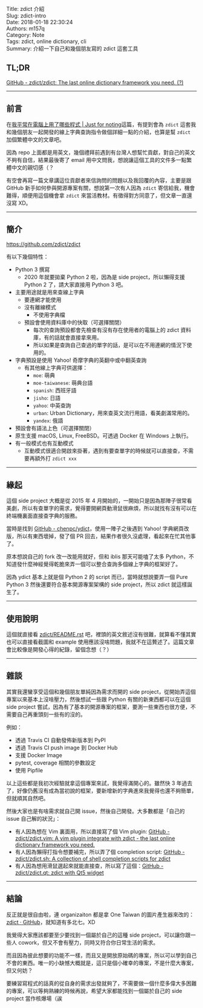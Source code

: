 Title: zdict 介紹  
Slug: zdict-intro  
Date: 2018-01-18 22:30:24  
Authors: m157q  
Category: Note  
Tags: zdict, online dictionary, cli  
Summary: 介紹一下自己和幾個朋友寫的 zdict 這套工具  
  
  
## TL;DR  
  
[GitHub - zdict/zdict: The last online dictionary framework you need. (?)](https://github.com/zdict/zdict)  
  
---  
  
## 前言  
  
在[我平常在電腦上用了哪些程式 | Just for noting](https://blog.m157q.tw/posts/2018/01/09/tools-i-use/)這篇，有提到會為 `zdict` 這套我和幾個朋友一起開發的線上字典查詢指令做個詳細一點的介紹，也算是幫 `zdict` 加個繁體中文的文章吧。  
  
因為 repo 上面都是用英文，幾個禮拜前遇到有台灣人想幫忙貢獻，對自己的英文不夠有自信，結果最後寄了 email 用中文問我，想說讓這個工具的文件多一點繁體中文的親切感（？  
  
有空會再寫一篇文章講這位貢獻者來信詢問的問題以及我回覆的內容，主要是跟 GitHub 新手如何參與開源專案有關，想說第一次有人因為 `zdict` 寄信給我，機會難得，順便用這個機會拿 `zdict` 來當活教材。有徵得對方同意了，但文章一直還沒寫 XD。  
  
---  
  
## 簡介  
  
<https://github.com/zdict/zdict>  
  
有以下幾個特性：  
  
+ Python 3 撰寫  
    + 2020 年就要拋棄 Python 2 啦，因為是 side project，所以懶得支援 Python 2 了，請大家直接用 Python 3 吧。  
+ 主要用途就是用來查線上字典  
    + 要連網才能使用  
    + 沒有離線模式  
        + 不使用字典檔  
    + 預設會使用資料庫中的快取（可選擇關閉）  
        + 每次的查詢預設都會先檢查有沒有存在使用者的電腦上的 zdict 資料庫，有的話就會直接拿來用。  
        + 所以如果是查詢自己查過的單字的話，是可以在不用連網的情況下使用的。  
+ 字典預設是使用 Yahoo! 奇摩字典的英翻中或中翻英查詢  
    + 有其他線上字典可供選擇：  
        + `moe`: 萌典  
        + `moe-taiwanese`: 萌典台語  
        + `spanish`: 西班牙語  
        + `jisho`: 日語  
        + `yahoo`: 中英查詢  
        + `urban`: Urban Dictionary，用來查英文流行用語，看美劇滿常用的。  
        + `yandex`: 俄語  
+ 預設會有語法上色（可選擇關閉）  
+ 原生支援 macOS, Linux, FreeBSD。可透過 Docker 在 Windows 上執行。  
+ 有一般模式也有互動模式  
    + 互動模式很適合開啟來掛著，遇到有要查單字的時候就可以直接查，不需要再額外打 `zdict xxx`  
  
---  
  
## 緣起  
  
這個 side project 大概是從 2015 年 4 月開始的，一開始只是因為那陣子很常看美劇，所以有查單字的需求，覺得要開網頁動滑鼠很麻煩，所以就找有沒有可以在終端機裏面直接查字典的服務。  
  
當時是找到 [GitHub - chenpc/ydict](https://github.com/chenpc/ydict)，使用一陣子之後遇到 Yahoo! 字典網頁改版，所以有東西壞掉，發了個 PR 回去，結果作者很久沒處理，看起來在忙其他事了。  
  
原本想說自己的 fork 改一改能用就好，但和 iblis 那天可能嗑了太多 Python，不知道發什麼神經覺得乾脆來弄一個可以整合查詢多個線上字典的框架好了。  
  
因為 ydict 基本上就是個 Python 2 的 script 而已，當時就想說要弄一個 Pure Python 3 然後還要符合基本開源專案架構的 side project，所以 zdict 就這樣誕生了。  
  
---  
  
## 使用說明  
  
這個就直接看 [zdict/README.rst](https://github.com/zdict/zdict/blob/master/README.rst) 吧，裡頭的英文敘述沒有很難，就算看不懂其實也可以直接看截圖和 example 使用應該沒啥問題，我就不在這贅述了。這篇文章會比較像是開發心得的紀錄，留個念想（？）  
  
---  
  
## 雜談  
  
其實我還蠻享受這個和幾個朋友單純因為需求而開的 side project，從開始弄這個專案以來基本上沒啥壓力，然後想試一些跟 Python 有關的新東西都可以在這個 side project 嘗試，因為有了基本的開源專案的框架，要測一些東西也很方便，不需要自己再重頭刻一些有的沒的。  
  
例如：  
  
+ 透過 Travis CI 自動發佈新版本到 PyPI  
+ 透過 Travis CI push image 到 Docker Hub  
+ 支援 Docker Image  
+ pytest, coverage 相關的參數設定  
+ 使用 Pipfile  
  
以上這些都是我初次經驗就拿這個專案來試，我覺得滿開心的。雖然快 3 年過去了，好像仍舊沒有成為當初說的框架，要新增新的字典進來我覺得也還不夠簡單，但就順其自然吧。  
  
然後大家也是有啥需求就自己開 issue，然後自己開發。大多數都是「自己的 issue 自己解的狀況」：  
  
+ 有人因為想在 Vim 裏面用，所以直接寫了個 Vim plugin: [GitHub - zdict/zdict.vim: A vim plugin integrate with zdict - the last online dictionary framework you need.](https://github.com/zdict/zdict.vim)  
+ 有人因為懶得打指令想要補完，所以弄了個 completion script: [GitHub - zdict/zdict.sh: A collection of shell completion scripts for zdict](https://github.com/zdict/zdict.sh)  
+ 有人因為想用滑鼠選起來就能直接查，所以寫了這個：[GitHub - zdict/zdict.qt: zdict with Qt5 widget](https://github.com/zdict/zdict.qt)  
  
---  
  
## 結論  
  
反正就是很自由啦，連 organizaiton 都是拿 One Taiwan 的圖片產生器來改的：[zdict · GitHub](https://github.com/zdict)，就知道有多北七。XD  
  
我覺得大家應該都要至少要找到一個屬於自己的這種 side project，可以讓你跟一些人 cowork，但又不會有壓力，同時又符合你日常生活的需求。  
  
而且因為彼此想要的功能不一樣，而且又是開放原始碼的專案，所以可以學到自己不會的東西。唯一的小缺憾大概就是，這只是個小確幸的專案，不是什麼大專案，但又何妨？  
  
要練習寫程式的話真的從自身的需求出發就夠了，不需要做一個什麼多偉大多困難的專案，可以等夠熟練的時候再說，希望大家都能找到一個屬於自己的 side project 當作核爆場（誒  
